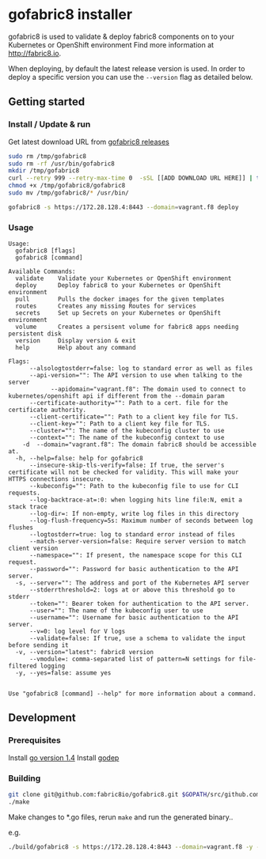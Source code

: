 # gofabric8 installer

gofabric8 is used to validate & deploy fabric8 components on to your Kubernetes or OpenShift environment
								Find more information at http://fabric8.io.

When deploying, by default the latest release version is used.  In order to deploy a specific version you can use the `--version` flag as detailed below.

## Getting started

### Install / Update & run

Get latest download URL from [gofabric8 releases](https://github.com/fabric8io/gofabric8/releases)

```sh
sudo rm /tmp/gofabric8
sudo rm -rf /usr/bin/gofabric8
mkdir /tmp/gofabric8
curl --retry 999 --retry-max-time 0  -sSL [[ADD DOWNLOAD URL HERE]] | tar xzv -C /tmp/gofabric8
chmod +x /tmp/gofabric8/gofabric8
sudo mv /tmp/gofabric8/* /usr/bin/

gofabric8 -s https://172.28.128.4:8443 --domain=vagrant.f8 deploy
```

### Usage

```
Usage:
  gofabric8 [flags]
  gofabric8 [command]

Available Commands:
  validate    Validate your Kubernetes or OpenShift environment
  deploy      Deploy fabric8 to your Kubernetes or OpenShift environment
  pull        Pulls the docker images for the given templates
  routes      Creates any missing Routes for services
  secrets     Set up Secrets on your Kubernetes or OpenShift environment
  volume      Creates a persisent volume for fabric8 apps needing persistent disk
  version     Display version & exit
  help        Help about any command

Flags:
      --alsologtostderr=false: log to standard error as well as files
      --api-version="": The API version to use when talking to the server
			--apidomain="vagrant.f8": The domain used to connect to kubernetes/openshift api if different from the --domain param
      --certificate-authority="": Path to a cert. file for the certificate authority.
      --client-certificate="": Path to a client key file for TLS.
      --client-key="": Path to a client key file for TLS.
      --cluster="": The name of the kubeconfig cluster to use
      --context="": The name of the kubeconfig context to use
	-d  --domain="vagrant.f8": The domain fabric8 should be accessible at.
  -h, --help=false: help for gofabric8
      --insecure-skip-tls-verify=false: If true, the server's certificate will not be checked for validity. This will make your HTTPS connections insecure.
      --kubeconfig="": Path to the kubeconfig file to use for CLI requests.
      --log-backtrace-at=:0: when logging hits line file:N, emit a stack trace
      --log-dir=: If non-empty, write log files in this directory
      --log-flush-frequency=5s: Maximum number of seconds between log flushes
      --logtostderr=true: log to standard error instead of files
      --match-server-version=false: Require server version to match client version
      --namespace="": If present, the namespace scope for this CLI request.
      --password="": Password for basic authentication to the API server.
  -s, --server="": The address and port of the Kubernetes API server
      --stderrthreshold=2: logs at or above this threshold go to stderr
      --token="": Bearer token for authentication to the API server.
      --user="": The name of the kubeconfig user to use
      --username="": Username for basic authentication to the API server.
      --v=0: log level for V logs
      --validate=false: If true, use a schema to validate the input before sending it
  -v, --version="latest": fabric8 version
      --vmodule=: comma-separated list of pattern=N settings for file-filtered logging
  -y, --yes=false: assume yes


Use "gofabric8 [command] --help" for more information about a command.
```

## Development

### Prerequisites

Install [go version 1.4](https://golang.org/doc/install)
Install [godep](https://github.com/tools/godep)


### Building

```sh
git clone git@github.com:fabric8io/gofabric8.git $GOPATH/src/github.com/fabric8io/gofabric8
./make
```

Make changes to *.go files, rerun `make` and run the generated binary..

e.g.

```sh
./build/gofabric8 -s https://172.28.128.4:8443 --domain=vagrant.f8 -y --namespace="fabric8" deploy

```
